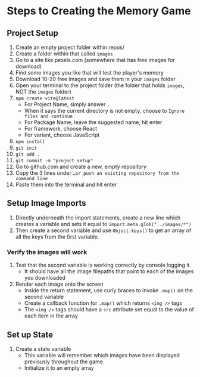 # Steps to Creating the Memory Game

## Project Setup
1. Create an empty project folder within repos/
1. Create a folder within that called `images`
1. Go to a site like pexels.com (somewhere that has free images for download)
1. Find some images you like that will test the player's memory
1. Download 10-20 free images and save them in your `images` folder
1. Open your terminal to the project folder (the folder that holds `images`, NOT the `images` folder)
1. `npm create vite@latest`
    - For Project Name, simply answer `.`
    - When it says the current directory is not empty, choose to `Ignore files and continue`
    - For Package Name, leave the suggested name, hit enter
    - For framework, choose React
    - For variant, choose JavaScript
1. `npm install`
1. `git init`
1. `git add .`
1. `git commit -m "project setup"`
1. Go to github.com and create a new, empty repository
1. Copy the 3 lines under `…or push an existing repository from the command line`
1. Paste them into the terminal and hit enter

## Setup Image Imports
1. Directly underneath the import statements, create a new line which creates a variable and sets it equal to `import.meta.glob("../images/*")`
1. Then create a second variable and use `Object.keys()` to get an array of all the keys from the first variable.
### Verify the images will work
1. Test that the second variable is working correctly by console logging it.
    - It should have all the image filepaths that point to each of the images you downloaded
1. Render each image onto the screen
    - Inside the return statement, use curly braces to invoke `.map()` on the second variable
    - Create a callback function for `.map()` which returns `<img />` tags
    - The `<img />` tags should have a `src` attribute set equal to the value of each item in the array

## Set up State
1. Create a state variable
    - This variable will remember which images have been displayed previously throughout the game
    - Initialize it to an empty array
